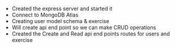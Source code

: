 - Created the express server and started it
- Connect to MongoDB Atlas
- Creating user model schema & exercise
- Will create api end point so we can make CRUD operations
- Created the Create and Read api end points routes for users and exercise

